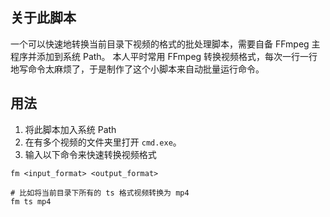 ## 关于此脚本
一个可以快速地转换当前目录下视频的格式的批处理脚本，需要自备 FFmpeg 主程序并添加到系统 Path。
本人平时常用 FFmpeg 转换视频格式，每次一行一行地写命令太麻烦了，于是制作了这个小脚本来自动批量运行命令。
## 用法
1. 将此脚本加入系统 Path
2. 在有多个视频的文件夹里打开 ```cmd.exe```。
3. 输入以下命令来快速转换视频格式
```
fm <input_format> <output_format>

# 比如将当前目录下所有的 ts 格式视频转换为 mp4
fm ts mp4
```
